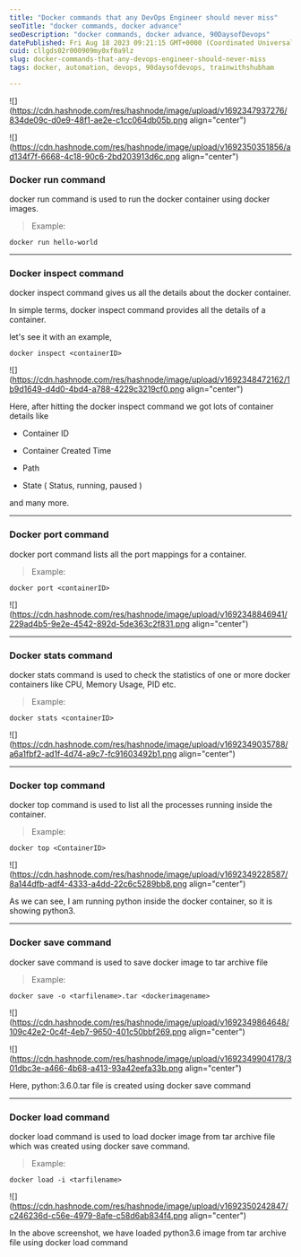```yaml
---
title: "Docker commands that any DevOps Engineer should never miss"
seoTitle: "docker commands, docker advance"
seoDescription: "docker commands, docker advance, 90DaysofDevops"
datePublished: Fri Aug 18 2023 09:21:15 GMT+0000 (Coordinated Universal Time)
cuid: cllgds02r000909my0xf0a9lz
slug: docker-commands-that-any-devops-engineer-should-never-miss
tags: docker, automation, devops, 90daysofdevops, trainwithshubham

---
```


![](https://cdn.hashnode.com/res/hashnode/image/upload/v1692347937276/834de09c-d0e9-48f1-ae2e-c1cc064db05b.png align="center")

![](https://cdn.hashnode.com/res/hashnode/image/upload/v1692350351856/ad134f7f-6668-4c18-90c6-2bd203913d6c.png align="center")

### Docker run command

docker run command is used to run the docker container using docker images.

> Example:

```plaintext
docker run hello-world
```

---

### Docker inspect command

docker inspect command gives us all the details about the docker container.

In simple terms, docker inspect command provides all the details of a container.

let's see it with an example,

```plaintext
docker inspect <containerID>
```

![](https://cdn.hashnode.com/res/hashnode/image/upload/v1692348472162/1b9d1649-d4d0-4bd4-a788-4229c3219cf0.png align="center")

Here, after hitting the docker inspect command we got lots of container details like

* Container ID
    
* Container Created Time
    
* Path
    
* State ( Status, running, paused )
    

and many more.

---

### Docker port command

docker port command lists all the port mappings for a container.

> Example:

```plaintext
docker port <containerID>
```

![](https://cdn.hashnode.com/res/hashnode/image/upload/v1692348846941/229ad4b5-9e2e-4542-892d-5de363c2f831.png align="center")

---

### Docker stats command

docker stats command is used to check the statistics of one or more docker containers like CPU, Memory Usage, PID etc.

> Example:

```plaintext
docker stats <containerID>
```

![](https://cdn.hashnode.com/res/hashnode/image/upload/v1692349035788/a6a1fbf2-ad1f-4d74-a9c7-fc91603492b1.png align="center")

---

### Docker top command

docker top command is used to list all the processes running inside the container.

> Example:

```plaintext
docker top <ContainerID>
```

![](https://cdn.hashnode.com/res/hashnode/image/upload/v1692349228587/8a144dfb-adf4-4333-a4dd-22c6c5289bb8.png align="center")

As we can see, I am running python inside the docker container, so it is showing python3.

---

### Docker save command

docker save command is used to save docker image to tar archive file

> Example:

```plaintext
docker save -o <tarfilename>.tar <dockerimagename>
```

![](https://cdn.hashnode.com/res/hashnode/image/upload/v1692349864648/109c42e2-0c4f-4eb7-9650-401c50bbf269.png align="center")

![](https://cdn.hashnode.com/res/hashnode/image/upload/v1692349904178/301dbc3e-a466-4b68-a413-93a42eefa33b.png align="center")

Here, python:3.6.0.tar file is created using docker save command

---

### Docker load command

docker load command is used to load docker image from tar archive file which was created using docker save command.

> Example:

```plaintext
docker load -i <tarfilename>
```

![](https://cdn.hashnode.com/res/hashnode/image/upload/v1692350242847/c246236d-c56e-4979-8afe-c58d6ab834f4.png align="center")

In the above screenshot, we have loaded python3.6 image from tar archive file using docker load command